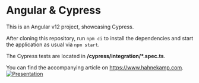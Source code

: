 # Angular & Cypress

This is an Angular v12 project, showcasing Cypress.

After cloning this repository, run `npm ci` to install the dependencies and
start the application as usual via `npm start`.

The Cypress tests are located in **/cypress/integration/\*.spec.ts**.

You can find the accompanying article on https://www.hahnekamp.com.
[![Presentation](https://img.youtube.com/vi/-lWY0X-ybME/0.jpg)]("https://www.youtube.com/watch?v=-lWY0X-ybME")
